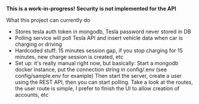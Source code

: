 __This is a work-in-progress!__
**Security is not implemented for the API**

What this project can currently do
- Stores tesla auth token in mongodb, Tesla password never stored in DB
- Polling service will poll Tesla API and insert vehicle data when car is charging or driving
- Hardcoded stuff: 15 minutes session gap, if you stop charging for 15 minutes, new charge session is created, etc
- Set up: it's really manual right now, but basically: Start a mongodb docker instance, put the connection string in config/.env (see config/sample.env for example)
Then start the server, create a user using the REST API, then you can start polling. Take a look at the routes, the user route is simple, I prefer to finish the UI to allow creation of accounts, etc
